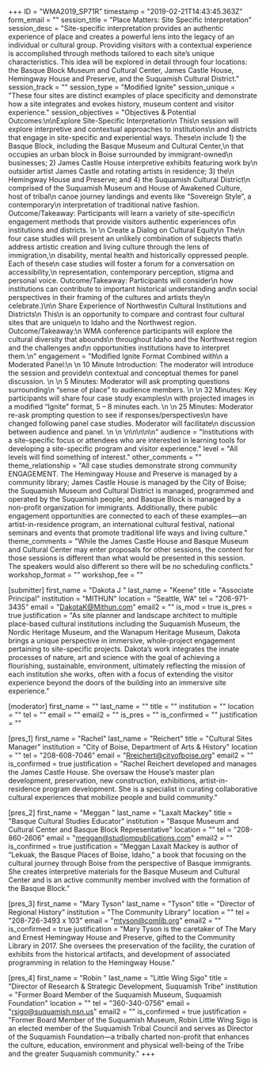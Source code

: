 +++
ID = "WMA2019_SP71R"
timestamp = "2019-02-21T14:43:45.363Z"
form_email = ""
session_title = "Place Matters: Site Specific Interpretation"
session_desc = "Site-specific interpretation provides an authentic experience of place and creates a powerful lens into the legacy of an individual or cultural group. Providing visitors with a contextual experience is accomplished through methods tailored to each site’s unique characteristics. This idea will be explored in detail through four locations: the Basque Block Museum and Cultural Center, James Castle House, Hemingway House and Preserve, and the Suquamish Cultural District."
session_track = ""
session_type = "Modified Ignite"
session_unique = "These four sites are distinct examples of place specificity and demonstrate how a site integrates and evokes history, museum content and visitor experience."
session_objectives = "Objectives & Potential Outcomes:\n\nExplore Site-Specific Interpretation\n  This\n  session will explore interpretive and contextual approaches to institutions\n  and districts that engage in site-specific and experiential ways. These\n  include 1) the Basque Block, including the Basque Museum and Cultural Center,\n  that occupies an urban block in Boise surrounded by immigrant-owned\n  businesses; 2) James Castle House interpretive exhibits featuring work by\n  outsider artist James Castle and rotating artists in residence; 3) the\n  Hemingway House and Preserve; and 4) the Suquamish Cultural District\n  comprised of the Suquamish Museum and House of Awakened Culture, host of tribal\n  canoe journey landings and events like “Sovereign Style”, a contemporary\n  interpretation of traditional native fashion. Outcome/Takeaway: Participants will learn a variety of site-specific\n  engagement methods that provide visitors authentic experiences of\n  institutions and districts. \n   \n  Create a Dialog on Cultural Equity\n  The\n  four case studies will present an unlikely combination of subjects that\n  address artistic creation and living culture through the lens of immigration,\n  disability, mental health and historically oppressed people. Each of these\n  case studies will foster a forum for a conversation on accessibility,\n  representation, contemporary perception, stigma and personal voice.  Outcome/Takeaway: Participants will consider\n  how institutions can contribute to important historical understanding and\n  social perspectives in their framing of the cultures and artists they\n  celebrate.)\n\n  Share Experience of Northwest\n  Cultural Institutions and Districts\n  This\n  is an opportunity to compare and contrast four cultural sites that are unique\n  to Idaho and the Northwest region. Outcome/Takeaway:\n  WMA conference participants will explore the cultural diversity that abounds\n  throughout Idaho and the Northwest region and the challenges and\n  opportunities institutions have to interpret them.\n"
engagement = "Modified Ignite Format Combined with\n  a Moderated Panel:\n   \n  10 Minute Introduction: The moderator will introduce the session and provide\n  contextual and conceptual themes for panel discussion. \n   \n  5 Minutes: Moderator will ask prompting questions surrounding\n  “sense of place” to audience members. \n   \n  32 Minutes: Key participants will share four case study examples\n  with projected images in a modified “Ignite” format, 5 – 8 minutes each. \n   \n  25 Minutes: Moderator re-ask prompting question to see if responses/perspectives\n  have changed following panel case studies. Moderator will facilitate\n  discussion between audience and panel. \n  \n \n\n\n\n\n"
audience = "Institutions with a site-specific focus or attendees who are interested in learning tools for developing a site-specific program and visitor experience."
level = "All levels will find something of interest."
other_comments = ""
theme_relationship = "All case studies demonstrate strong community ENGAGEMENT. The Hemingway House and Preserve is managed by a community library; James Castle House is managed by the City of Boise; the Suquamish Museum and Cultural District is managed, programmed and operated by the Suquamish people; and Basque Block is managed by a non-profit organization for immigrants. Additionally, there public engagement opportunities are connected to each of these examples—an artist-in-residence program, an international cultural festival, national seminars and events that promote traditional life ways and living culture."
theme_comments = "While the James Castle House and Basque Museum and Cultural Center may enter proposals for other sessions, the content for those sessions is different than what would be presented in this session. The speakers would also different so there will be no scheduling conflicts."
workshop_format = ""
workshop_fee = ""

[submitter]
first_name = "Dakota J "
last_name = "Keene"
title = "Associate Principal"
institution = "MITHUN"
location = "Seattle, WA"
tel = "206-971-3435"
email = "DakotaK@Mithun.com"
email2 = ""
is_mod = true
is_pres = true
justification = "As site planner and landscape architect to multiple place-based cultural institutions including the Suquamish Museum, the Nordic Heritage Museum, and the Wanapum Heritage Museum, Dakota brings a unique perspective in immersive, whole-project engagement pertaining to site-specific projects. Dakota’s work integrates the innate processes of nature, art and science with the goal of achieving a flourishing, sustainable, environment, ultimately reflecting the mission of each institution she works, often with a focus of  extending the visitor experience beyond the doors of the building into an immersive site experience."

[moderator]
first_name = ""
last_name = ""
title = ""
institution = ""
location = ""
tel = ""
email = ""
email2 = ""
is_pres = ""
is_confirmed = ""
justification = ""

[pres_1]
first_name = "Rachel"
last_name = "Reichert"
title = "Cultural Sites Manager"
institution = "City of Boise, Department of Arts & History"
location = ""
tel = "208-608-7046"
email = "Rreichert@cityofboise.org"
email2 = ""
is_confirmed = true
justification = "Rachel Reichert developed and manages the James Castle House. She oversaw the House’s master plan development, preservation, new construction, exhibitions, artist-in-residence program development. She is a specialist in curating collaborative cultural experiences that mobilize people and build community."

[pres_2]
first_name = "Meggan "
last_name = "Laxalt Mackey"
title = "Basque Cultural Studies Educator"
institution = "Basque Museum and Cultural Center and Basque Block Representative"
location = ""
tel = "208-860-2606"
email = "meggan@studiompublications.com"
email2 = ""
is_confirmed = true
justification = "Meggan Laxalt Mackey is author of “Lekuak, the Basque Places of Boise, Idaho,” a book that focusing on the cultural journey through Boise from the perspective of Basque immigrants. She creates interpretive materials for the Basque Museum and Cultural Center and is an active community member involved with the formation of the Basque Block."

[pres_3]
first_name = "Mary Tyson"
last_name = "Tyson"
title = "Director of Regional History"
institution = "The Community Library"
location = ""
tel = "208-726-3493 x 103"
email = "mtyson@comlib.org"
email2 = ""
is_confirmed = true
justification = "Mary Tyson is the caretaker of The Mary and Ernest Hemingway House and Preserve, gifted to the Community Library in 2017. She oversees the preservation of the facility, the curation of exhibits from the historical artifacts, and development of associated programming in relation to the Hemingway House."

[pres_4]
first_name = "Robin "
last_name = "Little Wing Sigo"
title = "Director of Research & Strategic Development, Suquamish Tribe"
institution = "Former Board Member of the Suquamish Museum, Suquamish Foundation"
location = ""
tel = "360-340-0756"
email = "rsigo@suquamish.nsn.us"
email2 = ""
is_confirmed = true
justification = "Former Board Member of the Suquamish Museum, Robin Little Wing Sigo is an elected member of the Suquamish Tribal Council and serves as Director of the Suquamish Foundation—a tribally charted non-profit that enhances the culture, education, environment and physical well-being of the Tribe and the greater Suquamish community."
+++
